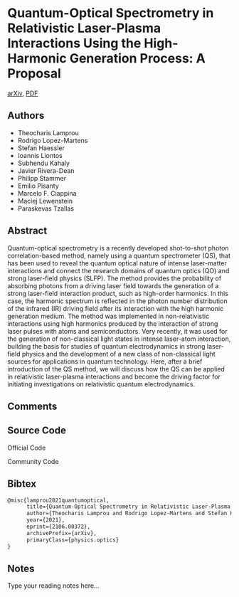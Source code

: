 
# Quantum-Optical Spectrometry in Relativistic Laser-Plasma Interactions Using the High-Harmonic Generation Process: A Proposal

[arXiv](https://arxiv.org/abs/2106.0372), [PDF](https://arxiv.org/pdf/2106.0372.pdf)

## Authors

- Theocharis Lamprou
- Rodrigo Lopez-Martens
- Stefan Haessler
- Ioannis Liontos
- Subhendu Kahaly
- Javier Rivera-Dean
- Philipp Stammer
- Emilio Pisanty
- Marcelo F. Ciappina
- Maciej Lewenstein
- Paraskevas Tzallas

## Abstract

Quantum-optical spectrometry is a recently developed shot-to-shot photon correlation-based method, namely using a quantum spectrometer (QS), that has been used to reveal the quantum optical nature of intense laser-matter interactions and connect the research domains of quantum optics (QO) and strong laser-field physics (SLFP). The method provides the probability of absorbing photons from a driving laser field towards the generation of a strong laser-field interaction product, such as high-order harmonics. In this case, the harmonic spectrum is reflected in the photon number distribution of the infrared (IR) driving field after its interaction with the high harmonic generation medium. The method was implemented in non-relativistic interactions using high harmonics produced by the interaction of strong laser pulses with atoms and semiconductors. Very recently, it was used for the generation of non-classical light states in intense laser-atom interaction, building the basis for studies of quantum electrodynamics in strong laser-field physics and the development of a new class of non-classical light sources for applications in quantum technology. Here, after a brief introduction of the QS method, we will discuss how the QS can be applied in relativistic laser-plasma interactions and become the driving factor for initiating investigations on relativistic quantum electrodynamics.

## Comments



## Source Code

Official Code



Community Code



## Bibtex

```tex
@misc{lamprou2021quantumoptical,
      title={Quantum-Optical Spectrometry in Relativistic Laser-Plasma Interactions Using the High-Harmonic Generation Process: A Proposal}, 
      author={Theocharis Lamprou and Rodrigo Lopez-Martens and Stefan Haessler and Ioannis Liontos and Subhendu Kahaly and Javier Rivera-Dean and Philipp Stammer and Emilio Pisanty and Marcelo F. Ciappina and Maciej Lewenstein and Paraskevas Tzallas},
      year={2021},
      eprint={2106.00372},
      archivePrefix={arXiv},
      primaryClass={physics.optics}
}
```

## Notes

Type your reading notes here...

